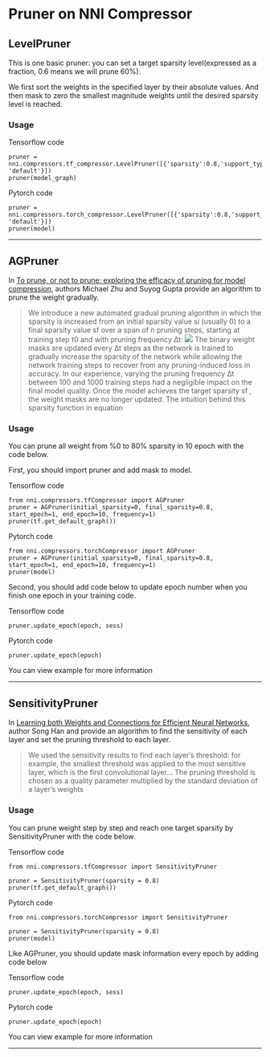 Pruner on NNI Compressor
===

<a name="LevelPruner"></a>

## LevelPruner

This is one basic pruner: you can set a target sparsity level(expressed as a fraction, 0.6 means we will prune 60%). 

We first sort the weights in the specified layer by their absolute values. And then mask to zero the smallest magnitude weights until the desired sparsity level is reached.

### Usage

Tensorflow code
```
pruner = nni.compressors.tf_compressor.LevelPruner([{'sparsity':0.8,'support_type': 'default'}])
pruner(model_graph)
```

Pytorch code
```
pruner = nni.compressors.torch_compressor.LevelPruner([{'sparsity':0.8,'support_type': 'default'}])
pruner(model)
```

***
<a name="AGPruner"></a>

## AGPruner
In [To prune, or not to prune: exploring the efficacy of pruning for model compression](https://arxiv.org/abs/1710.01878), authors Michael Zhu and Suyog Gupta provide an algorithm to prune the weight gradually.

>We introduce a new automated gradual pruning algorithm in which the sparsity is increased from an initial sparsity value si (usually 0) to a final sparsity value sf over a span of n pruning steps, starting at training step t0 and with pruning frequency ∆t:
![](../../img/AGPruner.PNG)
>The binary weight masks are updated every ∆t steps as the network is trained to gradually increase the sparsity of the network while allowing the network training steps to recover from any pruning-induced loss in accuracy. In our experience, varying the pruning frequency ∆t between 100 and 1000 training steps had a negligible impact on the final model quality. Once the model achieves the target sparsity sf , the weight masks are no longer updated. The intuition behind this sparsity function in equation

### Usage
You can prune all weight from %0 to 80% sparsity in 10 epoch with the code below.

First, you should import pruner and add mask to model.

Tensorflow code
```
from nni.compressors.tfCompressor import AGPruner
pruner = AGPruner(initial_sparsity=0, final_sparsity=0.8, start_epoch=1, end_epoch=10, frequency=1)
pruner(tf.get_default_graph())
```
Pytorch code
```
from nni.compressors.torchCompressor import AGPruner
pruner = AGPruner(initial_sparsity=0, final_sparsity=0.8, start_epoch=1, end_epoch=10, frequency=1)
pruner(model)
```

Second, you should add code below to update epoch number when you finish one epoch in your training code.

Tensorflow code 
```
pruner.update_epoch(epoch, sess)
```
Pytorch code
```
pruner.update_epoch(epoch)
```
You can view example for more information
***
<a name="SensitivityPruner"></a>

## SensitivityPruner
In [Learning both Weights and Connections for Efficient Neural Networks](https://arxiv.org/abs/1506.02626), author Song Han and provide an algorithm to find the sensitivity of each layer and set the pruning threshold to each layer.

>We used the sensitivity results to find each layer’s threshold: for example, the smallest threshold was applied to the most sensitive layer, which is the first convolutional layer... The pruning threshold is chosen as a quality parameter multiplied by the standard deviation of a layer’s weights

### Usage
You can prune weight step by step and reach one target sparsity by SensitivityPruner with the code below.

Tensorflow code
```
from nni.compressors.tfCompressor import SensitivityPruner

pruner = SensitivityPruner(sparsity = 0.8)
pruner(tf.get_default_graph())
```
Pytorch code
```
from nni.compressors.torchCompressor import SensitivityPruner

pruner = SensitivityPruner(sparsity = 0.8)
pruner(model)
```
Like AGPruner, you should update mask information every epoch by adding code below

Tensorflow code 
```
pruner.update_epoch(epoch, sess)
```
Pytorch code
```
pruner.update_epoch(epoch)
```
You can view example for more information
***
